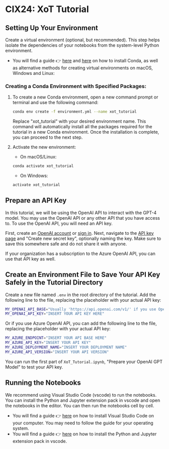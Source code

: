 # CIX24: XoT Tutorial

## Setting Up Your Environment

 Create a virtual environment (optional, but recommended). This step helps isolate the dependencies of your notebooks from the system-level Python environment.

* You will find a guide 👉 [here](https://docs.conda.io/en/latest/miniconda.html) and [here](https://packaging.python.org/en/latest/guides/installing-using-pip-and-virtual-environments/) on how to install Conda, as well as alternative methods for creating virtual environments on macOS, Windows and Linux:

### Creating a Conda Environment with Specified Packages:
1. To create a new Conda environment, open a new command prompt or terminal and use the following command:
    ```sh
    conda env create -f environment.yml --name xot_tutorial
    ```
    Replace "xot_tutorial" with your desired environment name. This command will automatically install all the packages required for the tutorial in a new Conda environment. Once the installation is complete, you can proceed to the next step.

2. Activate the new environment:
    * On macOS/Linux:
    ```sh
    conda activate xot_tutorial
    ```

    * On Windows:
    ```sh
    activate xot_tutorial
    ```
<!-- 3. Install Requirements:

    First you need to install pipreqs library by running the following command:
    ```sh
    pip install pipreqs
    ```
    Now you can run the following command to install the required packages:

    ```sh
    pip install -r requirements.txt
    ```
    Once the installation is complete, all the packages specified in the requirements.txt file should be installed in your environment. -->


## Prepare an API Key

In this tutorial, we will be using the OpenAI API to interact with the GPT-4 model. You may use the OpenAI API or any other API that you have access to. To use the OpenAI API, you will need an API key.

First, create an [OpenAI account](https://platform.openai.com/signup) or [sign in](https://platform.openai.com/login). Next, navigate to the [API key page](https://platform.openai.com/account/api-keys) and "Create new secret key", optionally naming the key. Make sure to save this somewhere safe and do not share it with anyone.

If your organization has a subscription to the Azure OpenAI API, you can use that API key as well.

## Create an Environment File to Save Your API Key Safely in the Tutorial Directory

Create a new file named `.env` in the root directory of the tutorial. Add the following line to the file, replacing the placeholder with your actual API key:

```sh
MY_OPENAI_API_BASE="Usually 'https://api.openai.com/v1/' if you use OpenAI API"
MY_OPENAI_API_KEY="INSERT YOUR API KEY HERE"
```

Or if you use Azure OpenAI API, you can add the following line to the file, replacing the placeholder with your actual API key:

```sh
MY_AZURE_ENDPOINT="INSERT YOUR API BASE HERE"
MY_AZURE_API_KEY="INSERT YOUR API KEY"
MY_AZURE_DEPLOYMENT_NAME="INSERT YOUR DEPLOYMENT NAME"
MY_AZURE_API_VERSION="INSERT YOUR API VERSION"
```

You can run the first part of `XoT_Tutorial.ipynb`, "Prepare your OpenAI GPT Model" to test your API key.

## Running the Notebooks

We recommend using Visual Studio Code (vscode) to run the notebooks. You can install the Python and Jupyter extension pack in vscode and open the notebooks in the editor. You can then run the notebooks cell by cell.

* You will find a guide 👉 [here](https://code.visualstudio.com/docs/setup/setup-overview#_cross-platform) on how to install Visual Studio Code on your computer. You may need to follow the guide for your operating system.
* You will find a guide 👉 [here](https://code.visualstudio.com/docs/python/jupyter-support) on how to install the Python and Jupyter extension pack in vscode.
